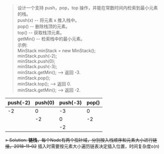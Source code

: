 > 设计一个支持 push，pop，top 操作，并能在常数时间内检索到最小元素的栈。  
push(x) -- 将元素 x 推入栈中。  
pop() -- 删除栈顶的元素。  
top() -- 获取栈顶元素。  
getMin() -- 检索栈中的最小元素。  
示例:  
MinStack minStack = new MinStack();  
minStack.push(-2);  
minStack.push(0);  
minStack.push(-3);  
minStack.getMin();   --> 返回 -3.  
minStack.pop();  
minStack.top();      --> 返回 0.  
minStack.getMin();   --> 返回 -2.  

|push(-2)|push(0)|push(-3)|pop()|
|-|-|-|-|
|-2|0|-3|0|
||-2|0|-2|
|||-2||

~~> Solution: **链栈**，每个Node有两个指针域，分别按入栈顺序和元素大小进行链接。2018-11-02~~ 插入时需要按元素大小遍历链表决定插入位置，时间复杂度o(n)
